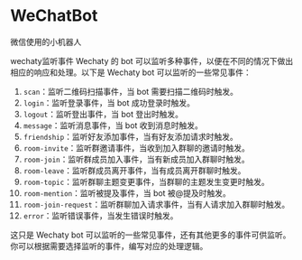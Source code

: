 <!--
 * @Author: wangwendie
 * @Date: 2023-07-05 18:12:15
 * @LastEditors: wangwendie
 * @Description:
-->
# WeChatBot
微信使用的小机器人


wechaty监听事件
Wechaty 的 bot 可以监听多种事件，以便在不同的情况下做出相应的响应和处理。以下是 Wechaty bot 可以监听的一些常见事件：

1. `scan`：监听二维码扫描事件，当 bot 需要扫描二维码时触发。
2. `login`：监听登录事件，当 bot 成功登录时触发。
3. `logout`：监听登出事件，当 bot 登出时触发。
4. `message`：监听消息事件，当 bot 收到消息时触发。
5. `friendship`：监听好友添加事件，当有好友添加请求时触发。
6. `room-invite`：监听群邀请事件，当收到加入群聊的邀请时触发。
7. `room-join`：监听群成员加入事件，当有新成员加入群聊时触发。
8. `room-leave`：监听群成员离开事件，当有成员离开群聊时触发。
9. `room-topic`：监听群聊主题变更事件，当群聊的主题发生变更时触发。
10. `room-mention`：监听被提及事件，当 bot 被@提及时触发。
11. `room-join-request`：监听群聊加入请求事件，当有人请求加入群聊时触发。
12. `error`：监听错误事件，当发生错误时触发。

这只是 Wechaty bot 可以监听的一些常见事件，还有其他更多的事件可供监听。你可以根据需要选择监听的事件，编写对应的处理逻辑。